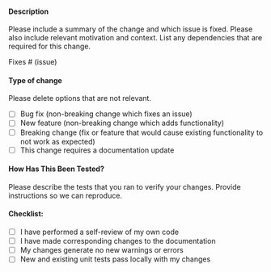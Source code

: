#### Description

Please include a summary of the change and which issue is fixed. Please also include relevant motivation and context. List any dependencies that are required for this change.

Fixes # (issue)

#### Type of change

Please delete options that are not relevant.

- [ ] Bug fix (non-breaking change which fixes an issue)
- [ ] New feature (non-breaking change which adds functionality)
- [ ] Breaking change (fix or feature that would cause existing functionality to not work as expected)
- [ ] This change requires a documentation update

#### How Has This Been Tested?

Please describe the tests that you ran to verify your changes. Provide instructions so we can reproduce. 

#### Checklist:

- [ ] I have performed a self-review of my own code
- [ ] I have made corresponding changes to the documentation
- [ ] My changes generate no new warnings or errors
- [ ] New and existing unit tests pass locally with my changes
